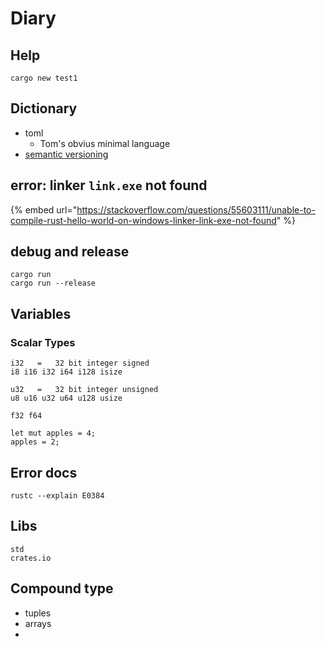 # Diary

## Help

```
cargo new test1
```

## Dictionary

* toml&#x20;
  * Tom's obvius minimal language
* [semantic versioning](https://semver.org/)

## error: linker `link.exe` not found

{% embed url="https://stackoverflow.com/questions/55603111/unable-to-compile-rust-hello-world-on-windows-linker-link-exe-not-found" %}

## debug and release

```
cargo run
cargo run --release
```

## Variables

### Scalar Types

```
i32   =   32 bit integer signed
i8 i16 i32 i64 i128 isize

u32   =   32 bit integer unsigned
u8 u16 u32 u64 u128 usize

f32 f64
```

```
let mut apples = 4;
apples = 2;
```

## Error docs

```
rustc --explain E0384
```

## Libs

```
std
crates.io
```

## Compound type

* tuples
* arrays
*
